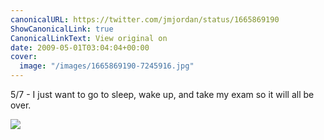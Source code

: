 ```yaml
---
canonicalURL: https://twitter.com/jmjordan/status/1665869190
ShowCanonicalLink: true
CanonicalLinkText: View original on
date: 2009-05-01T03:04:04+00:00
cover:
  image: "/images/1665869190-7245916.jpg"
---
```

5/7 - I just want to go to sleep, wake up, and take my exam so it will all be over.

![](/images/1665869190-7245916.jpg)